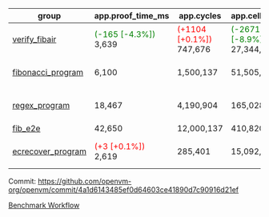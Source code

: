 | group | app.proof_time_ms | app.cycles | app.cells_used | leaf.proof_time_ms | leaf.cycles | leaf.cells_used |
| -- | -- | -- | -- | -- | -- | -- |
| [verify_fibair](https://github.com/openvm-org/openvm/blob/benchmark-results/benchmarks-pr/1176/verify_fibair-4a1d6143485ef0d64603ce41890d7c90916d21ef.md) |<span style='color: green'>(-165 [-4.3%])</span> 3,639 | <span style='color: red'>(+1104 [+0.1%])</span> 747,676 | <span style='color: green'>(-2671369 [-8.9%])</span> 27,344,405 |- | - | - |
| [fibonacci_program](https://github.com/openvm-org/openvm/blob/benchmark-results/benchmarks-pr/1176/fibonacci-4a1d6143485ef0d64603ce41890d7c90916d21ef.md) | 6,100 |  1,500,137 |  51,505,102 |<span style='color: green'>(-574 [-3.8%])</span> 14,379 | <span style='color: red'>(+22948 [+0.7%])</span> 3,193,718 | <span style='color: green'>(-10251818 [-8.0%])</span> 118,598,779 |
| [regex_program](https://github.com/openvm-org/openvm/blob/benchmark-results/benchmarks-pr/1176/regex-4a1d6143485ef0d64603ce41890d7c90916d21ef.md) | 18,467 |  4,190,904 |  165,028,173 |<span style='color: green'>(-425 [-1.4%])</span> 29,940 | <span style='color: green'>(-427370 [-6.6%])</span> 6,096,409 | <span style='color: green'>(-33027600 [-11.3%])</span> 258,281,989 |
| [fib_e2e](https://github.com/openvm-org/openvm/blob/benchmark-results/benchmarks-pr/1176/fib_e2e-4a1d6143485ef0d64603ce41890d7c90916d21ef.md) | 42,650 |  12,000,137 |  410,820,430 | 87,334 |  19,128,868 |  707,488,130 |
| [ecrecover_program](https://github.com/openvm-org/openvm/blob/benchmark-results/benchmarks-pr/1176/ecrecover-4a1d6143485ef0d64603ce41890d7c90916d21ef.md) |<span style='color: red'>(+3 [+0.1%])</span> 2,619 |  285,401 |  15,092,297 |<span style='color: green'>(-2962 [-6.9%])</span> 39,660 | <span style='color: green'>(-793509 [-8.2%])</span> 8,869,846 | <span style='color: green'>(-53337248 [-12.1%])</span> 387,220,670 |


Commit: https://github.com/openvm-org/openvm/commit/4a1d6143485ef0d64603ce41890d7c90916d21ef

[Benchmark Workflow](https://github.com/openvm-org/openvm/actions/runs/12719230497)
